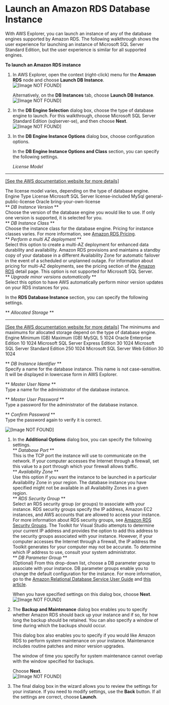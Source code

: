 # Launch an Amazon RDS Database Instance<a name="rds-launch-instance"></a>

With AWS Explorer, you can launch an instance of any of the database engines supported by Amazon RDS\. The following walkthrough shows the user experience for launching an instance of Microsoft SQL Server Standard Edition, but the user experience is similar for all supported engines\.

 **To launch an Amazon RDS instance** 

1. In AWS Explorer, open the context \(right\-click\) menu for the **Amazon RDS** node and choose **Launch DB Instance**\.  
![\[Image NOT FOUND\]](http://docs.aws.amazon.com/toolkit-for-visual-studio/latest/user-guide/images/rds-db-launch-menu.png)

   Alternatively, on the **DB Instances** tab, choose **Launch DB Instance**\.  
![\[Image NOT FOUND\]](http://docs.aws.amazon.com/toolkit-for-visual-studio/latest/user-guide/images/rds-db-launch-dashboard.png)

1. In the **DB Engine Selection** dialog box, choose the type of database engine to launch\. For this walkthrough, choose Microsoft SQL Server Standard Edition \(sqlserver\-se\), and then choose **Next**\.  
![\[Image NOT FOUND\]](http://docs.aws.amazon.com/toolkit-for-visual-studio/latest/user-guide/images/rds-db-instance-db-engine.png)

1. In the **DB Engine Instance Options** dialog box, choose configuration options\.

   In the **DB Engine Instance Options and Class** section, you can specify the following settings\.

    *License Model*   
****    
[\[See the AWS documentation website for more details\]](http://docs.aws.amazon.com/toolkit-for-visual-studio/latest/user-guide/rds-launch-instance.html)

   The license model varies, depending on the type of database engine\. Engine Type License Microsoft SQL Server license\-included MySql general\-public\-license Oracle bring\-your\-own\-license  
** *DB Instance Version* **  
Choose the version of the database engine you would like to use\. If only one version is supported, it is selected for you\.  
** *DB Instance Class* **  
Choose the instance class for the database engine\. Pricing for instance classes varies\. For more information, see [Amazon RDS Pricing](https://aws.amazon.com/rds/pricing)\.  
** *Perform a multi AZ deployment* **  
Select this option to create a multi\-AZ deployment for enhanced data durability and availability\. Amazon RDS provisions and maintains a standby copy of your database in a different Availability Zone for automatic failover in the event of a scheduled or unplanned outage\. For information about pricing for multi\-AZ deployments, see the pricing section of the [Amazon RDS](https://aws.amazon.com/rds) detail page\. This option is not supported for Microsoft SQL Server\.  
** *Upgrade minor versions automatically* **  
Select this option to have AWS automatically perform minor version updates on your RDS instances for you\.

In the **RDS Database Instance** section, you can specify the following settings\.

** *Allocated Storage* **    
****    
[\[See the AWS documentation website for more details\]](http://docs.aws.amazon.com/toolkit-for-visual-studio/latest/user-guide/rds-launch-instance.html)
The minimums and maximums for allocated storage depend on the type of database engine\. Engine Minimum \(GB\) Maximum \(GB\) MySQL 5 1024 Oracle Enterprise Edition 10 1024 Microsoft SQL Server Express Edition 30 1024 Microsoft SQL Server Standard Edition 250 1024 Microsoft SQL Server Web Edition 30 1024

** *DB Instance Identifier* **  
Specify a name for the database instance\. This name is not case\-sensitive\. It will be displayed in lowercase form in AWS Explorer\.

** *Master User Name* **  
Type a name for the administrator of the database instance\.

** *Master User Password* **  
Type a password for the administrator of the database instance\.

** *Confirm Password* **  
Type the password again to verify it is correct\.

![\[Image NOT FOUND\]](http://docs.aws.amazon.com/toolkit-for-visual-studio/latest/user-guide/images/rds-db-instance-engine-options.png)

1. In the **Additional Options** dialog box, you can specify the following settings\.  
** *Database Port* **  
This is the TCP port the instance will use to communicate on the network\. If your computer accesses the Internet through a firewall, set this value to a port through which your firewall allows traffic\.  
** *Availability Zone* **  
Use this option if you want the instance to be launched in a particular Availability Zone in your region\. The database instance you have specified might not be available in all Availability Zones in a given region\.  
** *RDS Security Group* **  
Select an RDS security group \(or groups\) to associate with your instance\. RDS security groups specify the IP address, Amazon EC2 instances, and AWS accounts that are allowed to access your instance\. For more information about RDS security groups, see [Amazon RDS Security Groups](rds-security-groups.md#tkv-amazon-rds-security-groups)\. The Toolkit for Visual Studio attempts to determine your current IP address and provides the option to add this address to the security groups associated with your instance\. However, if your computer accesses the Internet through a firewall, the IP address the Toolkit generates for your computer may not be accurate\. To determine which IP address to use, consult your system administrator\.  
** *DB Parameter Group* **  
\(Optional\) From this drop\-down list, choose a DB parameter group to associate with your instance\. DB parameter groups enable you to change the default configuration for the instance\. For more information, go to the [Amazon Relational Database Service User Guide](https://docs.aws.amazon.com/AmazonRDS/latest/UserGuide/USER_WorkingWithParamGroups.html) and [this article](https://aws.amazon.com/articles/2935)\.

   When you have specified settings on this dialog box, choose **Next**\.  
![\[Image NOT FOUND\]](http://docs.aws.amazon.com/toolkit-for-visual-studio/latest/user-guide/images/rds-db-instance-add-options.png)

1. The **Backup and Maintenance** dialog box enables you to specify whether Amazon RDS should back up your instance and if so, for how long the backup should be retained\. You can also specify a window of time during which the backups should occur\.

   This dialog box also enables you to specify if you would like Amazon RDS to perform system maintenance on your instance\. Maintenance includes routine patches and minor version upgrades\.

   The window of time you specify for system maintenance cannot overlap with the window specified for backups\.

   Choose **Next**\.  
![\[Image NOT FOUND\]](http://docs.aws.amazon.com/toolkit-for-visual-studio/latest/user-guide/images/rds-db-instance-back-up-maintenance.png)

1. The final dialog box in the wizard allows you to review the settings for your instance\. If you need to modify settings, use the **Back** button\. If all the settings are correct, choose **Launch**\.